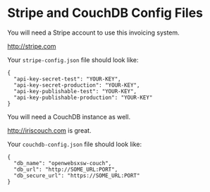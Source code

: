 Stripe and CouchDB Config Files
=

You will need a Stripe account to use this invoicing system.

http://stripe.com

Your `stripe-config.json` file should look like:

```
{
  "api-key-secret-test": "YOUR-KEY",
  "api-key-secret-production": "YOUR-KEY",
  "api-key-publishable-test": "YOUR-KEY",
  "api-key-publishable-production": "YOUR-KEY"
}
```

You will need a CouchDB instance as well.

http://iriscouch.com is great.

Your `couchdb-config.json` file should look like:

```
{
  "db_name": "openwebsxsw-couch",
  "db_url": "http://SOME_URL:PORT",
  "db_secure_url": "https://SOME_URL:PORT"
}
```
